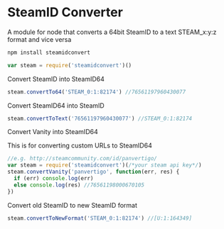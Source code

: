 # SteamID Converter

A module for node that converts a 64bit SteamID to a text STEAM_x:y:z format and vice versa

```js
npm install steamidconvert
```

```js
var steam = require('steamidconvert')()
```

Convert SteamID into SteamID64

```js
steam.convertTo64('STEAM_0:1:82174') //76561197960430077
```

Convert SteamID64 into SteamID

```js
steam.convertToText('76561197960430077') //STEAM_0:1:82174 
```

Convert Vanity into SteamID64

This is for converting custom URLs to SteamID64
```js
//e.g. http://steamcommunity.com/id/panvertigo/
var steam = require('steamidconvert')(/*your steam api key*/)
steam.convertVanity('panvertigo', function(err, res) {
  if (err) console.log(err)
  else console.log(res) //76561198000670105
})
```

Convert old SteamID to new SteamID format
```js
steam.convertToNewFormat('STEAM_0:1:82174') //[U:1:164349]
```